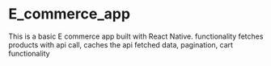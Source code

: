# E_commerce_app
This is a basic E commerce app built with React Native.
functionality
fetches products with api call,
caches the api fetched data,
pagination,
cart functionality
